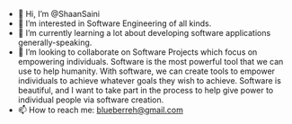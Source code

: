 - 👋 Hi, I’m @ShaanSaini
- 👀 I’m interested in Software Engineering of all kinds.
- 🌱 I’m currently learning a lot about developing software applications generally-speaking.
- 💞️ I’m looking to collaborate on Software Projects which focus on empowering individuals. Software is the most powerful tool that we can use to help humanity.
With software, we can create tools to empower individuals to achieve whatever goals they wish to achieve. Software is beautiful, and I want to take part in the
process to help give power to individual people via software creation.
- 📫 How to reach me: blueberreh@gmail.com

<!---
ShaanSaini/ShaanSaini is a ✨ special ✨ repository because its `README.md` (this file) appears on your GitHub profile.
You can click the Preview link to take a look at your changes.
--->
